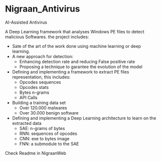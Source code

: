 # Nigraan_Antivirus
AI-Assisted Antivirus

A Deep Learning framework that analyses Windows PE files to detect malicious Softwares. the project includes:
*   Sate of the art of the work done using machine learning or deep learning.
*   A new approach for detection:
    * Enhancing detection rate and reducing False positive rate
    * Proposing a technique to garantee the evolution of the model
*   Defining and implementing a framework to extract PE files representation, this includes:
    * Opcodes sequences
    * Opcodes stats
    * Bytes n-grams
    * API Calls
*   Building a training data set
    * Over 120.000 malwares
    * Over 30.000 benign software
*   Defining and implementing a Deep Learning architecture to learn on the extracted data
    * SAE: n-grams of bytes
    * RNN: sequences of opcodes
    * CNN: exe to bytes image
    * FNN: a submodule to the SAE

Check Readme in NigraanWeb 




